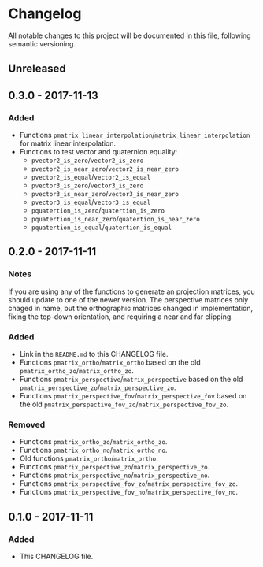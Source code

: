 # Changelog

All notable changes to this project will be documented in this file, following semantic versioning.

## Unreleased

## 0.3.0 - 2017-11-13

### Added

- Functions `pmatrix_linear_interpolation`/`matrix_linear_interpolation` for matrix linear interpolation.
- Functions to test vector and quaternion equality:
  - `pvector2_is_zero`/`vector2_is_zero`
  - `pvector2_is_near_zero`/`vector2_is_near_zero`
  - `pvector2_is_equal`/`vector2_is_equal`
  - `pvector3_is_zero`/`vector3_is_zero`
  - `pvector3_is_near_zero`/`vector3_is_near_zero`
  - `pvector3_is_equal`/`vector3_is_equal`
  - `pquatertion_is_zero`/`quatertion_is_zero`
  - `pquatertion_is_near_zero`/`quatertion_is_near_zero`
  - `pquatertion_is_equal`/`quatertion_is_equal`

## 0.2.0 - 2017-11-11

### Notes

If you are using any of the functions to generate an projection matrices, you should update to one of the newer version. The perspective matrices only chaged in name, but the orthographic matrices changed in implementation, fixing the top-down orientation, and requiring a near and far clipping.

### Added

- Link in the `README.md` to this CHANGELOG file.
- Functions `pmatrix_ortho`/`matrix_ortho` based on the old `pmatrix_ortho_zo`/`matrix_ortho_zo`.
- Functions `pmatrix_perspective`/`matrix_perspective` based on the old `pmatrix_perspective_zo`/`matrix_perspective_zo`.
- Functions `pmatrix_perspective_fov`/`matrix_perspective_fov` based on the old `pmatrix_perspective_fov_zo`/`matrix_perspective_fov_zo`.

### Removed

- Functions `pmatrix_ortho_zo`/`matrix_ortho_zo`.
- Functions `pmatrix_ortho_no`/`matrix_ortho_no`.
- Old functions `pmatrix_ortho`/`matrix_ortho`.
- Functions `pmatrix_perspective_zo`/`matrix_perspective_zo`.
- Functions `pmatrix_perspective_no`/`matrix_perspective_no`.
- Functions `pmatrix_perspective_fov_zo`/`matrix_perspective_fov_zo`.
- Functions `pmatrix_perspective_fov_no`/`matrix_perspective_fov_no`.

## 0.1.0 - 2017-11-11

### Added

- This CHANGELOG file.
